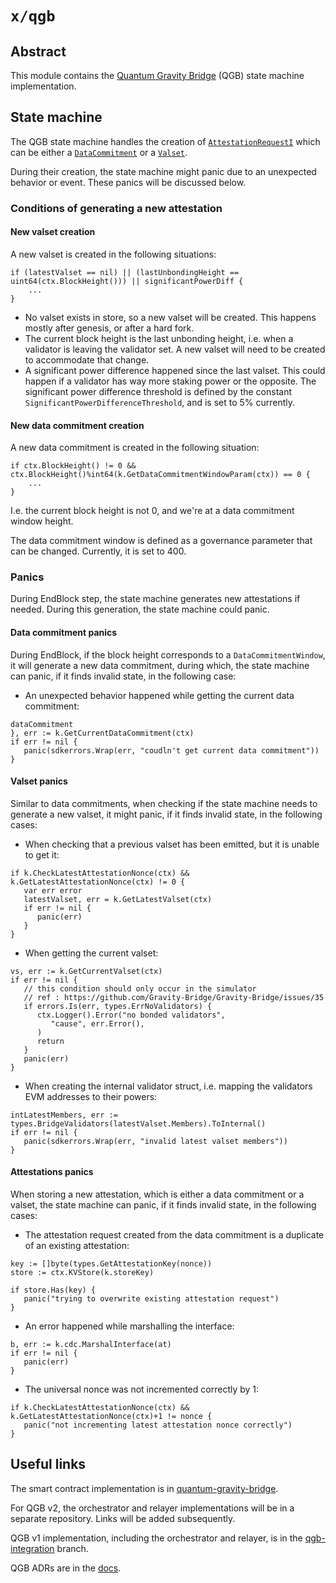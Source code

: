 # `x/qgb`

## Abstract

This module contains the [Quantum Gravity Bridge](https://blog.celestia.org/celestiums/) (QGB) state machine implementation.

## State machine

The QGB state machine handles the creation of [`AttestationRequestI`](https://github.com/celestiaorg/celestia-app/blob/801a0d412631989ce97748badbd7bb676982db16/x/qgb/types/attestation.go#L15-L23) which can be either a [`DataCommitment`](https://github.com/celestiaorg/celestia-app/blob/801a0d412631989ce97748badbd7bb676982db16/proto/qgb/types.proto#L31-L47) or a [`Valset`](https://github.com/celestiaorg/celestia-app/blob/801a0d412631989ce97748badbd7bb676982db16/proto/qgb/types.proto#L17-L29).

During their creation, the state machine might panic due to an unexpected behavior or event. These panics will be discussed below.

### Conditions of generating a new attestation

#### New valset creation

A new valset is created in the following situations:

```golang
if (latestValset == nil) || (lastUnbondingHeight == uint64(ctx.BlockHeight())) || significantPowerDiff {
    ...
}
```

- No valset exists in store, so a new valset will be created. This happens mostly after genesis, or after a hard fork.
- The current block height is the last unbonding height, i.e. when a validator is leaving the validator set. A new valset will need to be created to accommodate that change.
- A significant power difference happened since the last valset. This could happen if a validator has way more staking power or the opposite. The significant power difference threshold is defined by the constant `SignificantPowerDifferenceThreshold`, and is set to 5% currently.

#### New data commitment creation

A new data commitment is created in the following situation:

```golang
if ctx.BlockHeight() != 0 && ctx.BlockHeight()%int64(k.GetDataCommitmentWindowParam(ctx)) == 0 {
	...
}
```

I.e. the current block height is not 0, and we're at a data commitment window height.

The data commitment window is defined as a governance parameter that can be changed. Currently, it is set to 400.

### Panics

During EndBlock step, the state machine generates new attestations if needed. During this generation, the state machine could panic.

#### Data commitment panics

During EndBlock, if the block height corresponds to a `DataCommitmentWindow`, it will generate a new data commitment, during which, the state machine can panic, if it finds invalid state, in the following case:

- An unexpected behavior happened while getting the current data commitment:

```golang
dataCommitment
}, err := k.GetCurrentDataCommitment(ctx)  
if err != nil {  
   panic(sdkerrors.Wrap(err, "coudln't get current data commitment"))  
}
```

#### Valset panics

Similar to data commitments, when checking if the state machine needs to generate a new valset, it might panic, if it finds invalid state, in the following cases:

- When checking that a previous valset has been emitted, but it is unable to get it:

```golang
if k.CheckLatestAttestationNonce(ctx) && k.GetLatestAttestationNonce(ctx) != 0 {  
   var err error  
   latestValset, err = k.GetLatestValset(ctx)  
   if err != nil {  
      panic(err)  
   }  
}
```

- When getting the current valset:

```golang
vs, err := k.GetCurrentValset(ctx)
if err != nil {  
   // this condition should only occur in the simulator  
   // ref : https://github.com/Gravity-Bridge/Gravity-Bridge/issues/35 
   if errors.Is(err, types.ErrNoValidators) {  
      ctx.Logger().Error("no bonded validators",  
         "cause", err.Error(),  
      )  
      return  
   }  
   panic(err)  
}
```

- When creating the internal validator struct, i.e. mapping the validators EVM addresses to their powers:

```golang
intLatestMembers, err := types.BridgeValidators(latestValset.Members).ToInternal()  
if err != nil {  
   panic(sdkerrors.Wrap(err, "invalid latest valset members"))  
}
```

#### Attestations panics

When storing a new attestation, which is either a data commitment or a valset, the state machine can panic, if it finds invalid state, in the following cases:

- The attestation request created from the data commitment is a duplicate of an existing attestation:

```golang
key := []byte(types.GetAttestationKey(nonce))  
store := ctx.KVStore(k.storeKey)  
  
if store.Has(key) {  
   panic("trying to overwrite existing attestation request")  
}
```

- An error happened while marshalling the interface:

```golang
b, err := k.cdc.MarshalInterface(at)  
if err != nil {  
   panic(err)  
}
```

- The universal nonce was not incremented correctly by 1:

```golang
if k.CheckLatestAttestationNonce(ctx) && k.GetLatestAttestationNonce(ctx)+1 != nonce {  
   panic("not incrementing latest attestation nonce correctly")  
}
```

## Useful links

The smart contract implementation is in [quantum-gravity-bridge](https://github.com/celestiaorg/quantum-gravity-bridge/).

For QGB v2, the orchestrator and relayer implementations will be in a separate repository. Links will be added subsequently.

QGB v1 implementation, including the orchestrator and relayer, is in the [qgb-integration](https://github.com/celestiaorg/celestia-app/tree/qgb-integration) branch.

QGB ADRs are in the [docs](https://github.com/celestiaorg/celestia-app/tree/main/docs/architecture).
